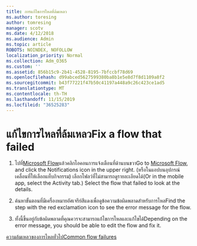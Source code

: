 ```yaml
---
title: การแก้ไขการไหลที่ล้มเหลว
ms.author: toresing
author: tomresing
manager: scotv
ms.date: 4/12/2018
ms.audience: Admin
ms.topic: article
ROBOTS: NOINDEX, NOFOLLOW
localization_priority: Normal
ms.collection: Adm_O365
ms.custom: ''
ms.assetid: 856b15c9-2b41-4528-8195-7bfccbf78d69
ms.openlocfilehash: d99abced5627599380ba8b1e5e8d7f8d1109a8f2
ms.sourcegitcommit: b43f77221f47b50c41197a448a9c26c423ce1ad5
ms.translationtype: MT
ms.contentlocale: th-TH
ms.lasthandoff: 11/15/2019
ms.locfileid: "36525283"
---
```

# <a name="fix-a-flow-that-failed"></a><span data-ttu-id="c90ad-102">แก้ไขการไหลที่ล้มเหลว</span><span class="sxs-lookup"><span data-stu-id="c90ad-102">Fix a flow that failed</span></span>

1. <span data-ttu-id="c90ad-103">ไปที่[Microsoft Flow](https://flow.microsoft.com/)แล้วคลิกไอคอนการแจ้งเตือนที่ด้านบนขวา</span><span class="sxs-lookup"><span data-stu-id="c90ad-103">Go to [Microsoft Flow](https://flow.microsoft.com/), and click the Notifications icon in the upper right.</span></span> <span data-ttu-id="c90ad-104">(หรือในแอปบนอุปกรณ์เคลื่อนที่ให้เลือกแท็บกิจกรรม) เลือกโฟลว์ที่ไม่สามารถดูรายละเอียดได้</span><span class="sxs-lookup"><span data-stu-id="c90ad-104">(Or in the mobile app, select the Activity tab.) Select the flow that failed to look at the details.</span></span>
    
2. <span data-ttu-id="c90ad-105">ค้นหาขั้นตอนที่มีเครื่องหมายอัศเจรีย์สีแดงเพื่อดูข้อความข้อผิดพลาดสำหรับการไหล</span><span class="sxs-lookup"><span data-stu-id="c90ad-105">Find the step with the red exclamation icon to see the error message for the flow.</span></span>
    
3. <span data-ttu-id="c90ad-106">ทั้งนี้ขึ้นอยู่กับข้อผิดพลาดที่คุณควรจะสามารถแก้ไขการไหลและแก้ไขได้</span><span class="sxs-lookup"><span data-stu-id="c90ad-106">Depending on the error message, you should be able to edit the flow and fix it.</span></span> 
    
[<span data-ttu-id="c90ad-107">ความล้มเหลวของการไหลทั่วไป</span><span class="sxs-lookup"><span data-stu-id="c90ad-107">Common flow failures</span></span>](https://go.microsoft.com/fwlink/?linkid=872110)
  


